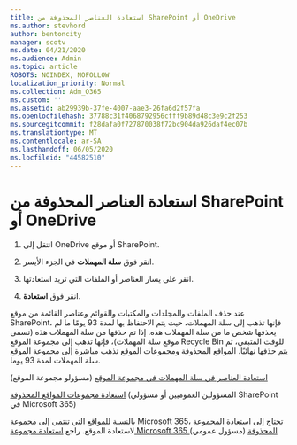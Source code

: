 ```yaml
---
title: استعادة العناصر المحذوفة من SharePoint أو OneDrive
ms.author: stevhord
author: bentoncity
manager: scotv
ms.date: 04/21/2020
ms.audience: Admin
ms.topic: article
ROBOTS: NOINDEX, NOFOLLOW
localization_priority: Normal
ms.collection: Adm_O365
ms.custom: ''
ms.assetid: ab29939b-37fe-4007-aae3-26fa6d2f57fa
ms.openlocfilehash: 37788c31f4068792956cfff9b89d48c3e9c2f253
ms.sourcegitcommit: f28dafa0f727870038f72bc904da926daf4ec07b
ms.translationtype: MT
ms.contentlocale: ar-SA
ms.lasthandoff: 06/05/2020
ms.locfileid: "44582510"
---
```

# <a name="restore-deleted-items-from-sharepoint-or-onedrive"></a>استعادة العناصر المحذوفة من SharePoint أو OneDrive

1. انتقل إلى OneDrive أو موقع SharePoint.
    
2. انقر فوق **سلة المهملات** في الجزء الأيسر. 
    
3. انقر على يسار العناصر أو الملفات التي تريد استعادتها.
    
4. انقر فوق **استعادة**. 
    
عند حذف الملفات والمجلدات والمكتبات والقوائم وعناصر القائمة من موقع SharePoint، فإنها تذهب إلى سلة المهملات، حيث يتم الاحتفاظ بها لمدة 93 يومًا ما لم يحذفها شخص ما من سلة المهملات هذه. إذا تم حذفها من سلة المهملات هذه (تسمى موقع سلة المهملات)، فإنها تذهب إلى مجموعة الموقع Recycle Bin للوقت المتبقي، ثم يتم حذفها نهائيًا. المواقع المحذوفة ومجموعات الموقع تذهب مباشرة إلى مجموعة الموقع سلة المهملات لمدة 93 يوما.
  
[استعادة العناصر في سلة المهملات في مجموعة الموقع](https://go.microsoft.com/fwlink/?linkid=867800) (مسؤولو مجموعة الموقع) 
  
[استعادة مجموعات المواقع المحذوفة](https://go.microsoft.com/fwlink/?linkid=867660) (المسؤولين العموميين أو مسؤولي SharePoint في Microsoft 365) 
  
بالنسبة للمواقع التي تنتمي إلى مجموعة Microsoft 365، تحتاج إلى استعادة المجموعة لاستعادة الموقع. راجع [استعادة مجموعة Microsoft 365 المحذوفة](https://go.microsoft.com/fwlink/?linkid=867802) (مسؤول عمومي) 
  

